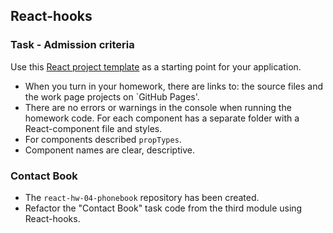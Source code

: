 ## React-hooks

### Task - Admission criteria

Use this
[React project template](https://github.com/goitacademy/react-homework-template/blob/main/README.en.md)
as a starting point for your application.

- When you turn in your homework, there are links to: the source files and the
  work page projects on `GitHub Pages'.
- There are no errors or warnings in the console when running the homework code.
  For each component has a separate folder with a React-component file and
  styles.
- For components described `propTypes`.
- Component names are clear, descriptive.

### Contact Book

- The `react-hw-04-phonebook` repository has been created.
- Refactor the "Contact Book" task code from the third module using React-hooks.
